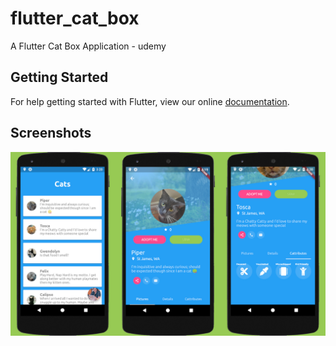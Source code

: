 # flutter_cat_box

A Flutter Cat Box Application - udemy

## Getting Started

For help getting started with Flutter, view our online
[documentation](https://flutter.io/).

## Screenshots
![CatBox App](/assets/project-dashboard.jpg)
